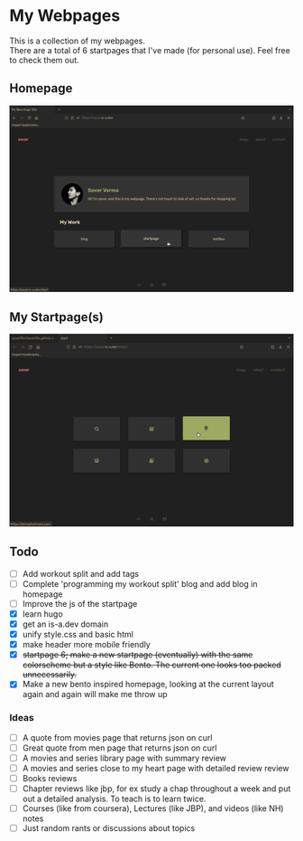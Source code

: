 # My Webpages
This is a collection of my webpages.  
There are a total of 6 startpages that I've made (for personal use). Feel free to check them out.

## Homepage
![preview](.assets/home_5.png)
## My Startpage(s)
![preview](.assets/start.png)

## Todo
- [ ] Add workout split and add tags
- [ ] Complete 'programming my workout split' blog and add blog in homepage
- [ ] Improve the js of the startpage
- [x] learn hugo
- [x] get an is-a.dev domain
- [x] unify style.css and basic html
- [x] make header more mobile friendly
- [x] <s>startpage 6; make a new startpage (eventually) with the same colorscheme but a style like Bento. The current one looks too packed unnecessarily.</s>
- [x] Make a new bento inspired homepage, looking at the current layout again and again will make me throw up

### Ideas
- [ ] A quote from movies page that returns json on curl
- [ ] Great quote from men page that returns json on curl
- [ ] A movies and series library page with summary review
- [ ] A movies and series close to my heart page with detailed review review
- [ ] Books reviews
- [ ] Chapter reviews like jbp, for ex study a chap throughout a week and put out a detailed analysis. To teach is to learn twice.
- [ ] Courses (like from coursera), Lectures (like JBP), and videos (like NH) notes
- [ ] Just random rants or discussions about topics
